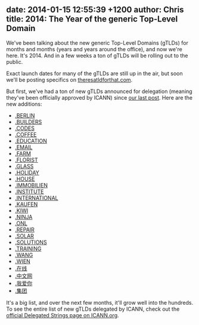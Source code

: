 date: 2014-01-15 12:55:39 +1200
author: Chris
title: 2014: The Year of the generic Top-Level Domain
----

We've been talking about the new generic Top-Level Domains (gTLDs) for months and months (years and years around the office), and now we're here. It's 2014\. And in a few weeks a ton of gTLDs will be rolling out to the public.

Exact launch dates for many of the gTLDs are still up in the air, but soon we'll be posting specifics on [theresatldforthat.com](https://iwantmyname.com/domains/new-gtld-domain-extensions).

But first, we've had a ton of new gTLDs announced for delegation (meaning they've been officially approved by ICANN) since [our last post](https://iwantmyname.com/blog/2013/12/the-next-batch-of-gtlds-are-here-including-careers-photos-and-shoes.html). Here are the new additions:

<!-- more -->

+ [.BERLIN](https://iwantmyname.com/domains/dot-berlin)
+ [.BUILDERS](https://iwantmyname.com/domains/dot-builders)
+ [.CODES](https://iwantmyname.com/domains/dot-codes)
+ [.COFFEE](https://iwantmyname.com/domains/dot-coffee)
+ [.EDUCATION](https://iwantmyname.com/domains/dot-education)
+ [.EMAIL](https://iwantmyname.com/domains/dot-email)
+ [.FARM](https://iwantmyname.com/domains/dot-farm)
+ [.FLORIST](https://iwantmyname.com/domains/dot-florist)
+ [.GLASS](https://iwantmyname.com/domains/dot-glass)
+ [.HOLIDAY](https://iwantmyname.com/domains/dot-holiday)
+ [.HOUSE](https://iwantmyname.com/domains/dot-house)
+ [.IMMOBILIEN](https://iwantmyname.com/domains/dot-immobilien)
+ [.INSTITUTE](https://iwantmyname.com/domains/dot-institute)
+ [.INTERNATIONAL](https://iwantmyname.com/domains/dot-international)
+ [.KAUFEN](https://iwantmyname.com/domains/dot-kaufen)
+ [.KIWI](https://iwantmyname.com/domains/dot-kiwi)
+ [.NINJA](https://iwantmyname.com/domains/dot-ninja)
+ [.ONL](https://iwantmyname.com/domains/dot-onl)
+ [.REPAIR](https://iwantmyname.com/domains/dot-repair)
+ [.SOLAR](https://iwantmyname.com/domains/dot-solar)
+ [.SOLUTIONS](https://iwantmyname.com/domains/dot-solutions)
+ [.TRAINING](https://iwantmyname.com/domains/dot-training)
+ [.WANG](https://iwantmyname.com/domains/dot-wang)
+ [.WIEN](https://iwantmyname.com/domains/dot-wien)
+ [.在线](https://iwantmyname.com/domains/dot-在线)
+ [.中文网](https://iwantmyname.com/domains/dot-中文网)
+ [.我爱你](https://iwantmyname.com/domains/dot-我爱你)
+ [.集团](https://iwantmyname.com/domains/dot-集团)

It's a big list, and over the next few months, it'll grow well into the hundreds. To see the entire list of new gTLDs delegated by ICANN, check out the [official Delegated Strings page on ICANN.org](http://newgtlds.icann.org/en/program-status/delegated-strings).
